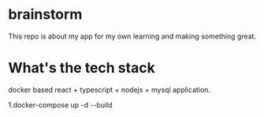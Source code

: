 # brainstorm
This repo is about my app for my own learning and making something great.

# What's the tech stack
docker based react + typescript + nodejs + mysql application.

1.docker-compose up -d --build